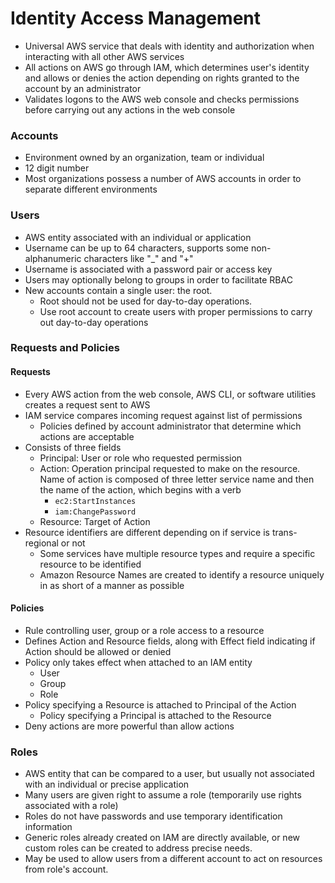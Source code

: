 # Identity Access Management

* Universal AWS service that deals with identity and authorization when interacting with all other AWS services
* All actions on AWS go through IAM, which determines user's identity and allows or denies the action depending on rights granted to the account by an administrator
* Validates logons to the AWS web console and checks permissions before carrying out any actions in the web console

### Accounts

* Environment owned by an organization, team or individual
* 12 digit number
* Most organizations possess a number of AWS accounts in order to separate different environments

### Users

* AWS entity associated with an individual or application
* Username can be up to 64 characters, supports some non-alphanumeric characters like "\_" and "+"
* Username is associated with a password pair or access key
* Users may optionally belong to groups in order to facilitate RBAC
* New accounts contain a single user: the root.
  * Root should not be used for day-to-day operations.
  * Use root account to create users with proper permissions to carry out day-to-day operations

### Requests and Policies

#### Requests

* Every AWS action from the web console, AWS CLI, or software utilities creates a request sent to AWS
* IAM service compares incoming request against list of permissions
  * Policies defined by account administrator that determine which actions are acceptable
* Consists of three fields
  * Principal: User or role who requested permission
  * Action: Operation principal requested to make on the resource. Name of action is composed of three letter service name and then the name of the action, which begins with a verb
    * `ec2:StartInstances`
    * `iam:ChangePassword`
  * Resource: Target of Action
* Resource identifiers are different depending on if service is trans-regional or not
  * Some services have multiple resource types and require a specific resource to be identified
  * Amazon Resource Names are created to identify a resource uniquely in as short of a manner as possible

#### Policies

* Rule controlling user, group or a role access to a resource
* Defines Action and Resource fields, along with Effect field indicating if Action should be allowed or denied
* Policy only takes effect when attached to an IAM entity
  * User
  * Group
  * Role
* Policy specifying a Resource is attached to Principal of the Action 
  * Policy specifying a Principal is attached to the Resource
* Deny actions are more powerful than allow actions

### Roles

* AWS entity that can be compared to a user, but usually not associated with an individual or precise application
* Many users are given right to assume a role \(temporarily use rights associated with a role\)
* Roles do not have passwords and use temporary identification information
* Generic roles already created on IAM are directly available, or new custom roles can be created to address precise needs.
* May be used to allow users from a different account to act on resources from role's account.

